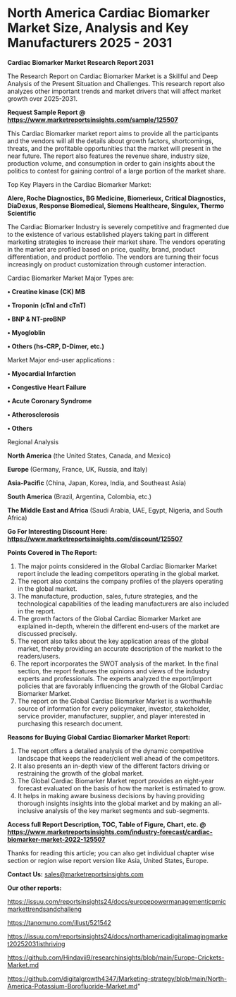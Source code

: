 # North America Cardiac Biomarker Market Size, Analysis and Key Manufacturers 2025 - 2031

<strong>Cardiac Biomarker Market Research Report 2031</strong>

The Research Report on Cardiac Biomarker Market is a Skillful and Deep Analysis of the Present Situation and Challenges. This research report also analyzes other important trends and market drivers that will affect market growth over 2025-2031.

<strong>Request Sample Report @ <a href=https://www.marketreportsinsights.com/sample/125507>https://www.marketreportsinsights.com/sample/125507</a></strong>

This Cardiac Biomarker market report aims to provide all the participants and the vendors will all the details about growth factors, shortcomings, threats, and the profitable opportunities that the market will present in the near future. The report also features the revenue share, industry size, production volume, and consumption in order to gain insights about the politics to contest for gaining control of a large portion of the market share.

Top Key Players in the Cardiac Biomarker Market:

<strong>Alere, Roche Diagnostics, BG Medicine, Biomerieux, Critical Diagnostics, DiaDexus, Response Biomedical, Siemens Healthcare, Singulex, Thermo Scientific</strong>

The Cardiac Biomarker Industry is severely competitive and fragmented due to the existence of various established players taking part in different marketing strategies to increase their market share. The vendors operating in the market are profiled based on price, quality, brand, product differentiation, and product portfolio. The vendors are turning their focus increasingly on product customization through customer interaction.

Cardiac Biomarker Market Major Types are:

<strong>• Creatine kinase (CK) MB

• Troponin (cTnI and cTnT)

• BNP & NT-proBNP

• Myogloblin

• Others (hs-CRP, D-Dimer, etc.)</strong>

Market Major end-user applications :

<strong>• Myocardial Infarction

• Congestive Heart Failure

• Acute Coronary Syndrome

• Atherosclerosis

• Others</strong>

Regional Analysis

</u><strong><b>North America</b></strong> (the United States, Canada, and Mexico)

<strong><b>Europe </b></strong>(Germany, France, UK, Russia, and Italy)

<strong><b>Asia-Pacific</b></strong> (China, Japan, Korea, India, and Southeast Asia)

<strong><b>South America</b></strong> (Brazil, Argentina, Colombia, etc.)

<strong><b>The Middle East and Africa</b></strong> (Saudi Arabia, UAE, Egypt, Nigeria, and South Africa)

<strong>Go For Interesting Discount Here: <a href=https://www.marketreportsinsights.com/discount/125507>https://www.marketreportsinsights.com/discount/125507</a></strong>

<strong>Points Covered in The Report:</strong>
<ol>
  <li>The major points considered in the Global Cardiac Biomarker Market report include the leading competitors operating in the global market.</li>
  <li>The report also contains the company profiles of the players operating in the global market.</li>
  <li>The manufacture, production, sales, future strategies, and the technological capabilities of the leading manufacturers are also included in the report.</li>
  <li>The growth factors of the Global Cardiac Biomarker Market are explained in-depth, wherein the different end-users of the market are discussed precisely.</li>
  <li>The report also talks about the key application areas of the global market, thereby providing an accurate description of the market to the readers/users.</li>
  <li>The report incorporates the SWOT analysis of the market. In the final section, the report features the opinions and views of the industry experts and professionals. The experts analyzed the export/import policies that are favorably influencing the growth of the Global Cardiac Biomarker Market.</li>
  <li>The report on the Global Cardiac Biomarker Market is a worthwhile source of information for every policymaker, investor, stakeholder, service provider, manufacturer, supplier, and player interested in purchasing this research document.</li>
</ol>
<strong>Reasons for Buying Global Cardiac Biomarker Market Report:</strong>

<ol>
  <li>The report offers a detailed analysis of the dynamic competitive landscape that keeps the reader/client well ahead of the competitors.</li>
  <li>It also presents an in-depth view of the different factors driving or restraining the growth of the global market.</li>
  <li>The Global Cardiac Biomarker Market report provides an eight-year forecast evaluated on the basis of how the market is estimated to grow.</li>
  <li>It helps in making aware business decisions by having providing thorough insights insights into the global market and by making an all-inclusive analysis of the key market segments and sub-segments.</li>
</ol>
<strong>Access full Report Description, TOC, Table of Figure, Chart, etc. @ <a href=https://www.marketreportsinsights.com/industry-forecast/cardiac-biomarker-market-2022-125507>https://www.marketreportsinsights.com/industry-forecast/cardiac-biomarker-market-2022-125507</a></strong>


Thanks for reading this article; you can also get individual chapter wise section or region wise report version like Asia, United States, Europe.

<strong>Contact Us:</strong>
sales@marketreportsinsights.com

<strong>Our other reports:</strong>

<a href=https://issuu.com/reportsinsights24/docs/europepowermanagementicpmicmarkettrendsandchalleng>https://issuu.com/reportsinsights24/docs/europepowermanagementicpmicmarkettrendsandchalleng</a>

<a href=https://tanomuno.com/illust/521542>https://tanomuno.com/illust/521542</a>

<a href=https://issuu.com/reportsinsights24/docs/northamericadigitalimagingmarket20252031isthriving>https://issuu.com/reportsinsights24/docs/northamericadigitalimagingmarket20252031isthriving</a>

<a href=https://github.com/Hindavii9/researchinsights/blob/main/Europe-Crickets-Market.md>https://github.com/Hindavii9/researchinsights/blob/main/Europe-Crickets-Market.md</a>

<a href=https://github.com/digitalgrowth4347/Marketing-strategy/blob/main/North-America-Potassium-Borofluoride-Market.md>https://github.com/digitalgrowth4347/Marketing-strategy/blob/main/North-America-Potassium-Borofluoride-Market.md</a>"
